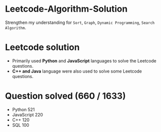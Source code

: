# Leetcode-Algorithm-Solution
Strengthen my understanding for `Sort`, `Graph`, `Dynamic Programming`, `Search Algorithm`. 

# Leetcode solution
  - Primarily used **Python** and **JavaScript** languages to solve the Leetcode questions.
  - **C++ and Java** language were also used to solve some Leetcode questions.

# Question solved (660 / 1633)
  - Python 521
  - JavaScript 220
  - C++ 120
  - SQL 100
